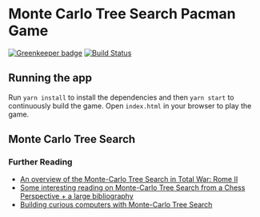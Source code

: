 # Monte Carlo Tree Search Pacman Game

[![Greenkeeper badge](https://badges.greenkeeper.io/uasabi/pacman-mcts.svg)](https://greenkeeper.io/)
[![Build Status](https://travis-ci.org/uasabi/pacman-mcts.svg?branch=master)](https://travis-ci.org/uasabi/pacman-mcts)
## Running the app
Run `yarn install` to install the dependencies and then `yarn start` to continuously build the game. Open `index.html` in your browser to play the game.

## Monte Carlo Tree Search
### Further Reading

* [An overview of the Monte-Carlo Tree Search in Total War: Rome II](http://aigamedev.com/open/coverage/mcts-rome-ii/)
* [Some interesting reading on Monte-Carlo Tree Search from a Chess Perspective + a large bibliography](https://chessprogramming.wikispaces.com/Monte-Carlo+Tree+Search)
* [Building curious computers with Monte-Carlo Tree Search](https://pathak22.github.io/noreward-rl/)
